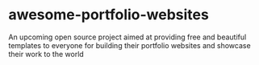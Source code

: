 # awesome-portfolio-websites
An upcoming open source project aimed at providing free and beautiful templates to everyone for building their portfolio websites and showcase their work to the world
